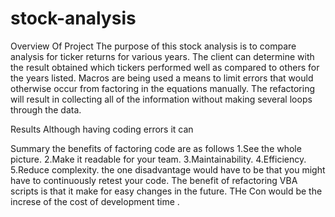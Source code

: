 # stock-analysis
Overview Of Project
The purpose of this stock analysis is to compare analysis for ticker returns for various years. The client can determine with the result obtained which tickers performed well as compared to others for the years listed. Macros are being used a means to limit errors that would otherwise occur from factoring in the equations manually. The refactoring will result in collecting all of the information without making several loops through the data.

Results
Although having coding errors it can 

Summary
the benefits of factoring code are as follows
1.See the whole picture.
2.Make it readable for your team.
3.Maintainability.
4.Efficiency.
5.Reduce complexity.
the one disadvantage would have to be that you might have to continuously retest your code.
The benefit of refactoring VBA scripts is that it make for easy changes in the future. THe Con would be the increse of the cost of development time .
